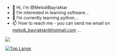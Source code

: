 - 👋 Hi, I’m @MelodiBayraktar
- 👀 I’m interested in learning software...
- 🌱 I’m currently learning  python...
- 📫 How to reach me - you can send me email on melodi_bayraktar@hotmail.com ...

<img src="https://github-readme-stats.vercel.app/api?username=MelodiBayraktar&&show_icons=true&title_color=ffffff&icon_color=bb2acf&text_color=daf7dc&bg_color=151515">

[![Top Langs](https://github-readme-stats.vercel.app/api/top-langs/?username=anuraghazra)](https://github.com/anuraghazra/github-readme-stats)
<!---
MelodiBayraktar/MelodiBayraktar is a ✨ special ✨ repository because its `README.md` (this file) appears on your GitHub profile.
You can click the Preview link to take a look at your changes.
--->
